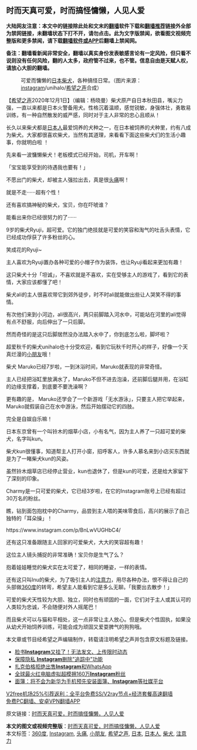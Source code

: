  <h2>时而天真可爱，时而搞怪慵懒，人见人爱</h2> <p class="notice"><b>大陆网友注意：本文中的链接除此处和文末的<a href="https://github.com/bannedbook/fanqiang" >翻墙</a>软件下载和<a href="https://github.com/killgcd/justmysocks/blob/master/README.md">翻墙推荐</a>链接外全部为禁网链接，未翻墙状态下打不开，请勿点击。此为文字版禁闻，欲看图文视频完整版和更多禁闻，请下载<a href="https://github.com/bannedbook/fanqiang">翻墙软件或APP</a>后翻墙上禁闻网。</p><p>备注：翻墙看新闻非常安全，翻墙以真实身份发表敏感言论有一定风险，但只看不说则没有任何风险，翻的人太多，政府管不过来，也不管。信息自由是天赋人权，请放心大胆的翻墙。</b></p>  <div class="entry"> <figure><figcaption>可爱而慵懒的<a href="https://www.bannedbook.org/bnews/tag/%e6%97%a5%e6%9c%ac/" class="st_tag internal_tag" rel="tag" title="标签 日本 下的日志">日本</a><a href="https://www.bannedbook.org/bnews/tag/%e6%9f%b4%e7%8a%ac/" class="st_tag internal_tag" rel="tag" title="标签 柴犬 下的日志">柴犬</a>，各种搞怪日常。（图片来源：<a href="https://www.bannedbook.org/bnews/tag/instagram/" class="st_tag internal_tag" rel="tag" title="标签 Instagram 下的日志">instagram</a>/unihalo/<a href="https://www.bannedbook.org/bnews/tag/%e5%b8%8c%e6%9c%9b%e4%b9%8b%e5%a3%b0/" class="st_tag internal_tag" rel="tag" title="标签 希望之声 下的日志">希望之声</a>合成）</figcaption></figure> <p>【<span class='wp_keywordlink_affiliate'><a href="https://www.soundofhope.org" title="希望之声" target="_blank">希望之声</a></span>2020年12月1日】（编辑：杨晓曼）柴犬原产自日本秋田县，嘴尖力强，一直以来都是日本火警备用犬。性格沉着温顺，感觉锐敏，身强体壮，勇敢易训练，有一种自然散发的威严感，同时对于主人非常的忠心且顺从！</p> <p>长久以来柴犬都是<a href="https://www.bannedbook.org/bnews/tag/%e6%97%a5%e6%9c%ac%e4%ba%ba/" class="st_tag internal_tag" rel="tag" title="标签 日本人 下的日志">日本人</a>最爱饲养的犬种之一，在日本被饲养的犬种里，约有八成为柴犬。大家都很喜欢柴犬，当然有其道理，来看看下面这些柴犬们的生活小趣事，你就明白啦 ！</p> <p>先来看一波慵懒柴犬！老板模式已经开始，司机，开车啊！</p> <p></p> <p>「宝宝能享受到的待遇我也要有！」</p> <p></p> <p>不愿出门的柴犬，却被主人强拉出去，真是很<a href="https://www.bannedbook.org/bnews/tag/%e5%a4%b4%e7%97%9b/" class="st_tag internal_tag" rel="tag" title="标签 头痛 下的日志">头痛</a>啊！</p> <p></p> <p>就是不走······超有个性！</p> <p></p> <p>还有喜欢搞神秘的柴犬，宝贝，你在吓唬谁？</p> <p></p> <p>能看出来你已经很努力的了······</p>  <p></p> <p>9岁的柴犬Ryuji，超可爱。它的独门绝技就是可爱的笑容和淘气的吐舌头表情，它已经成功俘获了许多粉丝的心。</p> <p></p> <p>笑成花的Ryuji~</p> <p></p> <p>主人喜欢为Ryuji置办各种可爱的小帽子作为装饰，也让Ryuji看起来更加有趣！</p> <p></p> <p>这只柴犬十分「坦诚」，不喜欢就是不喜欢，实在受够主人的游戏了，看到它的表情，大家应该都懂了吧！</p> <p></p> <p>柴犬ali的主人很喜欢带它到郊外徒步，时不时ali就能做出些让人哭笑不得的事情。</p> <p>有次他们来到小河边，ali很高兴，两只前脚踏入河水中，可能站在河里的ali觉得有点不舒服，向后伸出了一只后脚。</p> <p>然而奇怪的是这只后脚居然没办法踏入水中了，你到底怎么啦，脚坏啦？</p> <p></p>  <p>超爱秋千的柴犬unihalo也十分受欢迎，看到它玩秋千时开心的样子，好像一个天真烂漫的<a href="https://www.bannedbook.org/bnews/tag/%E5%B0%8F%E6%9C%8B%E5%8F%8B/" class="st_tag internal_tag" rel="tag" title="标签 小朋友 下的日志">小朋友</a>哦！</p> <p></p> <p></p> <p>柴犬 Maruko已经7岁啦，一到沐浴时间，Maruko就表现的非常奇怪。</p> <p>主人已经把浴缸里放满水了，Maruko不但不进去泡澡，还前脚后腿并用，在浴缸的边缘支撑着，到底要不要洗澡啊？</p> <p></p> <p>更有趣的是， Maruko还学会了一个新游戏「无水游泳」，只要主人把它举起来，Maruko就假装自己在水中游泳，然后开始摆动它的四肢。</p> <p>完全是自娱自乐嘛！</p> <p></p> <p>日本东京曾有一个叫铃木的烟草小店，小有名气，因为主人养了一只超可爱的柴犬，名字叫kun。</p> <p>柴犬kun很懂事，知道帮主人打开小窗，招呼客人，许多人慕名来到小店买东西就是为了一睹柴犬kun的风姿。</p> <p>虽然铃木烟草店已经停止营业，kun也退休了，但是kun的可爱，还是给大家留下了深刻的印象。</p> <p>Charmy是一只可爱的柴犬，它已经3岁啦，在它的Instagram账号上已经有超过30万名的粉丝。</p>  <p>瞧，钻到面包抱枕中的Charmy，品尝到主人喂的美味零食后，高兴的展示了自己独特的「耳朵操」！</p> <p></p> <p>https://www.instagram.com/p/BnLwVUGHbC4/</p> <p>还有这只准备跟随主人回家的可爱柴犬，大大的笑容超有趣！</p> <p></p> <p>这位主人镜头捕捉的非常准确！宝贝你是生气了么？</p> <p></p> <p>抱着娃娃睡觉的柴犬实在太可爱了，相同的睡姿，一样的表情。</p> <p></p> <p>还有这只叫Inu的柴犬，为了吸引主人的<a href="https://www.bannedbook.org/bnews/tag/%E6%B3%A8%E6%84%8F%E5%8A%9B/" class="st_tag internal_tag" rel="tag" title="标签 注意力 下的日志">注意力</a>，用尽各种办法，恨不得让自己的头部做<a href="https://www.bannedbook.org/bnews/tag/360%E5%BA%A6/" class="st_tag internal_tag" rel="tag" title="标签 360度 下的日志">360度</a>的转弯，希望主人能看到它是多么无聊。「我要出去散步！」</p> <p></p> <p>可爱的柴犬天性较为大胆、独立，同时也有顽固的一面，它们对于主人或其认可的人类较为忠诚，不会随便对外人摇尾巴！</p> <p>而且柴犬可以与猫和平相处，这一点非常让主人放心。但是柴犬个性固执，如果没从幼犬开始饲养训练，可能会成为顽固又爱耍脾气的狗狗哦。</p>  <p>本文章或节目经希望之声编辑制作，转载请注明希望之声并包含原文标题及链接。</p> <ul class='op-related-articles' title='相关阅读'> <li><a href='https://www.bannedbook.org/bnews/worldnews/20191129/1231646.html' target='_blank'>脸书<b>Instagram</b>又挂了！无法发文、上传限时动态</a></li> <li><a href='https://www.bannedbook.org/bnews/lifebaike/20191015/1207542.html' target='_blank'>保障隐私 <b>Instagram</b>删除&quot;追踪中&quot;功能</a></li> <li><a href='https://www.bannedbook.org/bnews/baitai/20190920/1194193.html' target='_blank'>扎克伯格拒绝出售<b>Instagram</b>和WhatsApp</a></li> <li><a href='https://www.bannedbook.org/bnews/baitai/20190811/1173215.html' target='_blank'>全球最火红电脑虚拟超模拥160万<b>Instagram</b>粉丝</a></li> <li><a href='https://www.bannedbook.org/bnews/baitai/20190607/1140065.html' target='_blank'>面簿：将不会为新华为手机预先安装面簿、<b>Instagram</b>等社媒平台</a></li> </ul> <p class="texttj"> <a href="https://github.com/bannedbook/fanqiang/wiki/V2ray%E6%9C%BA%E5%9C%BA" target="_blank">V2free机场25%引荐返利：全平台免费SS/V2ray节点+经济套餐高速翻墙</a><br/> <a href="https://github.com/bannedbook/fanqiang/wiki/%E7%A6%81%E9%97%BB%E7%BD%91%E5%AE%89%E5%8D%93%E7%BF%BB%E5%A2%99%E6%96%B0%E9%97%BBAPP" target="_blank">免费PC翻墙、安卓VPN翻墙APP</a></p><p>原文链接：<a class="src_link"  href="https://www.soundofhope.org/post/271966" target="_blank">时而天真可爱，时而搞怪慵懒，人见人爱</a></p><a name='sharetosocial'></a>       <div><b>本文的图文或视频完整版</b>：<a href='https://www.bannedbook.org/bnews/comments/20201202/1440452.html'>时而天真可爱，时而搞怪慵懒，人见人爱</a></div>  </div><!--END ENTRY--> <div class="postfooter"> <div>本文标签：<a href="https://www.bannedbook.org/bnews/tag/360%E5%BA%A6/" rel="tag">360度</a>, <a href="https://www.bannedbook.org/bnews/tag/instagram/" rel="tag">Instagram</a>, <a href="https://www.bannedbook.org/bnews/tag/%e5%a4%b4%e7%97%9b/" rel="tag">头痛</a>, <a href="https://www.bannedbook.org/bnews/tag/%E5%B0%8F%E6%9C%8B%E5%8F%8B/" rel="tag">小朋友</a>, <a href="https://www.bannedbook.org/bnews/tag/%e5%b8%8c%e6%9c%9b%e4%b9%8b%e5%a3%b0/" rel="tag">希望之声</a>, <a href="https://www.bannedbook.org/bnews/tag/%e6%97%a5%e6%9c%ac/" rel="tag">日本</a>, <a href="https://www.bannedbook.org/bnews/tag/%e6%97%a5%e6%9c%ac%e4%ba%ba/" rel="tag">日本人</a>, <a href="https://www.bannedbook.org/bnews/tag/%e6%9f%b4%e7%8a%ac/" rel="tag">柴犬</a>, <a href="https://www.bannedbook.org/bnews/tag/%E6%B3%A8%E6%84%8F%E5%8A%9B/" rel="tag">注意力</a></div>  </div><!--END POSTFOOTER--> 